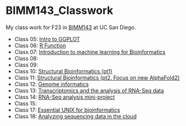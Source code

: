 # BIMM143_Classwork
My class work for F23 in [BIMM143](https://bioboot.github.io/bimm143_F23/) at UC San Diego.

- Class 05: [Intro to GGPLOT](https://github.com/jesus-e-calderon/BIMM143_GITHUB/blob/main/class05/Class5.md)
- Class 06: [R Function](https://github.com/jesus-e-calderon/BIMM143_GITHUB/blob/main/Class%2006/Class6inlab.md)
- Class 07: [Introduction to machine learning for Bioinformatics]()
- Class 08: []()
- Class 09: []()
- Class 10: [Structural Bioinformatics (pt1)]()
- Class 11: [Structural Bioinformatics (pt2. Focus on new AlphaFold2)]()
- Class 12: [Genome informatics]()
- Class 13: [Transcriptomics and the analysis of RNA-Seq data]()
- Class 14: [RNA-Seq analysis mini-project]()
- Class 15: []()
- Class 17: [Essential UNIX for bioinformatics]()
- Class 18: [Analyzing sequencing data in the cloud]()
